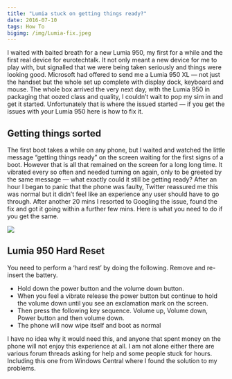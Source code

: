 ```yaml
---
title: "Lumia stuck on getting things ready?"
date: 2016-07-10
tags: How To
bigimg: /img/Lumia-fix.jpeg
---
```

I waited with baited breath for a new Lumia 950, my first for a while and the first real device for eurotechtalk. It not only meant a new device for me to play with, but signalled that we were being taken seriously and things were looking good.
Microsoft had offered to send me a Lumia 950 XL — not just the handset but the whole set up complete with display dock, keyboard and mouse. The whole box arrived the very next day, with the Lumia 950 in packaging that oozed class and quality, I couldn’t wait to pop my sim in and get it started. Unfortunately that is where the issued started — if you get the issues with your Lumia 950 here is how to fix it.
## Getting things sorted
The first boot takes a while on any phone, but I waited and watched the little message “getting things ready” on the screen waiting for the first signs of a boot. However that is all that remained on the screen for a long long time. It vibrated every so often and needed turning on again, only to be greeted by the same message — what exactly could it still be getting ready?
After an hour I began to panic that the phone was faulty, Twitter reassured me this was normal but it didn’t feel like an experience any user should have to go through. After another 20 mins I resorted to Googling the issue, found the fix and got it going within a further few mins. Here is what you need to do if you get the same.

![][image-2]

## Lumia 950 Hard Reset
You need to perform a ‘hard rest’ by doing the following.
Remove and re-insert the battery.<br>
* Hold down the power button and the volume down button.<br>
* When you feel a vibrate release the power button but continue to hold the volume down until you see an exclamation mark on the screen.<br>
* Then press the following key sequence. Volume up, Volume down, Power button and then volume down.<br>
* The phone will now wipe itself and boot as normal<br>

I have no idea why it would need this, and anyone that spent money on the phone will not enjoy this experience at all. I am not alone either there are various forum threads asking for help and some people stuck for hours. Including this one from Windows Central where I found the solution to my problems.

[image-1]:	https://gr36.gitlab.io/postimage/0Zh45UyU4Mcl-2QtV.jpg
[image-2]:	https://cdn-images-1.medium.com/max/1600/0*VWEFsz4MperI6kIf.jpg

